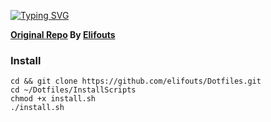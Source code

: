 [![Typing SVG](https://readme-typing-svg.demolab.com?font=Fira+Code&size=30&letterSpacing=tiny&duration=2000&pause=3000&color=F7F7F7&center=true&vCenter=true&width=435&lines=Kipi's+Dotfiles)](https://git.io/typing-svg)



**[Original Repo](https://github.com/Alexays/Waybar) By [Elifouts](https://github.com/elifouts)**
  

  ### Install
  ```
  cd && git clone https://github.com/elifouts/Dotfiles.git
  cd ~/Dotfiles/InstallScripts
  chmod +x install.sh
  ./install.sh
  ```


